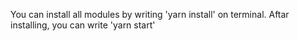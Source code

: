 
You can install all modules by writing 'yarn install' on terminal.
Aftar installing, you can write 'yarn start'
